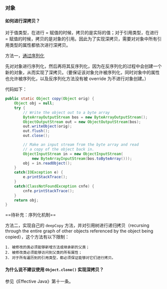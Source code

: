 ### 对象

#### 如何进行深拷贝？

对于值类型，在进行 = 赋值的时候，拷贝的是实际的值；对于引用类型，在进行 = 赋值的时候，拷贝的是对象的引用。因此为了实现深拷贝，需要对对象中所有引用类型的属性都依次进行深拷贝。

方法一，[通过序列化](http://javatechniques.com/blog/faster-deep-copies-of-java-objects/)

先对对象进行序列化，然后再将其反序列化，因为在反序列化的过程中会创建一个新的对象，从而实现了深拷贝。（要保证该对象允许被序列化，同时对象中的属性也允许被序列化，以及反序列化方法没有被 override 为不进行对象创建。）

代码如下：
```java
public static Object copy(Object orig) {
    Object obj = null;
    try {
        // Write the object out to a byte array
        ByteArrayOutputStream bos = new ByteArrayOutputStream();
        ObjectOutputStream out = new ObjectOutputStream(bos);
        out.writeObject(orig);
        out.flush();
        out.close();

        // Make an input stream from the byte array and read
        // a copy of the object back in.
        ObjectInputStream in = new ObjectInputStream(
            new ByteArrayInputStream(bos.toByteArray()));
        obj = in.readObject();
    }
    catch(IOException e) {
        e.printStackTrace();
    }
    catch(ClassNotFoundException cnfe) {
        cnfe.printStackTrace();
    }
    return obj;
}
```

==待补充：序列化机制==

方法二，实现自己的 `deepCopy` 方法，并对引用树进行递归拷贝（recursing through the entire graph of other objects referenced by the object being copied），这个方法有以下限制：

    1. 被修改的类必须能够新增方法或继承新的父类；
    2. 被修改类必须能够访问到父类的所有属性；
    3. 对于所有遍历到的引用类型，都必须保证能够对它们进行拷贝。


#### 为什么说不建议使用 `Object.clone()` 实现深拷贝？

参见《Effective Java》第十一条。